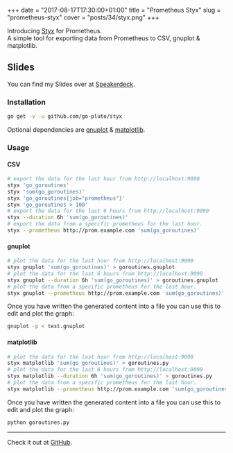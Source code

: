 +++
date = "2017-08-17T17:30:00+01:00"
title = "Prometheus Styx"
slug = "prometheus-styx"
cover = "posts/34/styx.png"
+++

Introducing [Styx](https://github.com/go-pluto/styx) for Prometheus.  
A simple tool for exporting data from Prometheus to CSV, gnuplot & matplotlib.

<!--more-->


## Slides

<script async class="speakerdeck-embed" data-id="578366fea10549c7872d44c61f2b50ce" data-ratio="1.77777777777778" src="//speakerdeck.com/assets/embed.js"></script>

You can find my Slides over at [Speakerdeck](https://speakerdeck.com/metalmatze/prometheus-styx).

### Installation

```bash
go get -v -u github.com/go-pluto/styx
```
Optional dependencies are [gnuplot](http://www.gnuplot.info/) & [matplotlib](https://matplotlib.org/).

### Usage

#### CSV

```bash
# export the data for the last hour from http://localhost:9090 
styx 'go_goroutines'
styx 'sum(go_goroutines)'
styx 'go_goroutines{job="prometheus"}'
styx 'go_goroutines > 100'
# export the data for the last 6 hours from http://localhost:9090
styx --duration 6h 'sum(go_goroutines)' 
# export the data from a specific prometheus for the last hour.
styx --prometheus http://prom.example.com 'sum(go_goroutines)' 
```

#### gnuplot
```bash
# plot the data for the last hour from http://localhost:9090
styx gnuplot 'sum(go_goroutines)' > goroutines.gnuplot
# plot the data for the last 6 hours from http://localhost:9090
styx gnuplot --duration 6h 'sum(go_goroutines)' > goroutines.gnuplot 
# plot the data from a specific prometheus for the last hour.
styx gnuplot --prometheus http://prom.example.com 'sum(go_goroutines)' > goroutines.gnuplot
```

Once you have written the generated content into a file you can use this to edit and plot the graph:

```bash
gnuplot -p < test.gnuplot
```

#### matplotlib

```bash
# plot the data for the last hour from http://localhost:9090
styx matplotlib 'sum(go_goroutines)' > goroutines.py
# plot the data for the last 6 hours from http://localhost:9090
styx matplotlib --duration 6h 'sum(go_goroutines)' > goroutines.py 
# plot the data from a specific prometheus for the last hour.
styx matplotlib --prometheus http://prom.example.com 'sum(go_goroutines)' > goroutines.py
```

Once you have written the generated content into a file you can use this to edit and plot the graph:

```bash
python goroutines.py
```

---

Check it out at [GitHub](https://github.com/go-pluto/styx).
